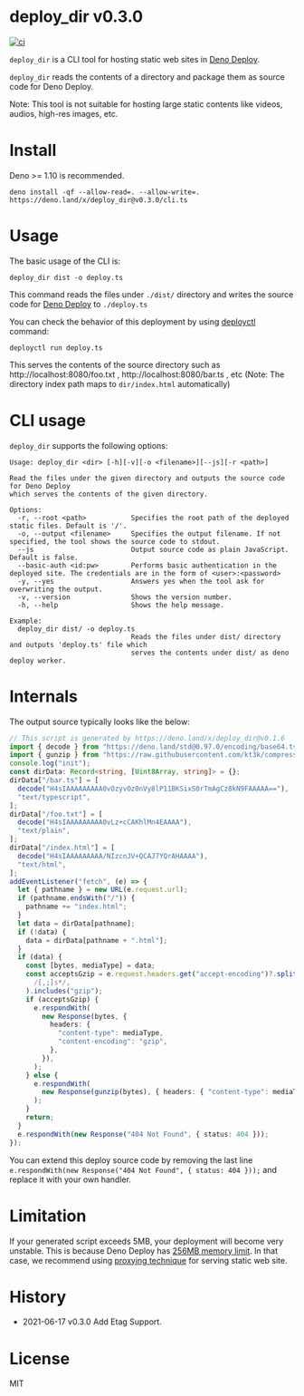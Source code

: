 # deploy_dir v0.3.0

[![ci](https://github.com/kt3k/deploy_dir/actions/workflows/ci.yml/badge.svg)](https://github.com/kt3k/deploy_dir/actions/workflows/ci.yml)

`deploy_dir` is a CLI tool for hosting static web sites in
[Deno Deploy](https://deno.com/deploy).

`deploy_dir` reads the contents of a directory and package them as source code
for Deno Deploy.

Note: This tool is not suitable for hosting large static contents like videos,
audios, high-res images, etc.

# Install

Deno >= 1.10 is recommended.

```
deno install -qf --allow-read=. --allow-write=. https://deno.land/x/deploy_dir@v0.3.0/cli.ts
```

# Usage

The basic usage of the CLI is:

```
deploy_dir dist -o deploy.ts
```

This command reads the files under `./dist/` directory and writes the source
code for [Deno Deploy](https://deno.com/deploy) to `./deploy.ts`

You can check the behavior of this deployment by using
[deployctl](https://deno.land/x/deploy) command:

```
deployctl run deploy.ts
```

This serves the contents of the source directory such as
http://localhost:8080/foo.txt , http://localhost:8080/bar.ts , etc (Note: The
directory index path maps to `dir/index.html` automatically)

# CLI usage

`deploy_dir` supports the following options:

```
Usage: deploy_dir <dir> [-h][-v][-o <filename>][--js][-r <path>]

Read the files under the given directory and outputs the source code for Deno Deploy
which serves the contents of the given directory.

Options:
  -r, --root <path>           Specifies the root path of the deployed static files. Default is '/'.
  -o, --output <filename>     Specifies the output filename. If not specified, the tool shows the source code to stdout.
  --js                        Output source code as plain JavaScript. Default is false.
  --basic-auth <id:pw>        Performs basic authentication in the deployed site. The credentials are in the form of <user>:<password>
  -y, --yes                   Answers yes when the tool ask for overwriting the output.
  -v, --version               Shows the version number.
  -h, --help                  Shows the help message.

Example:
  deploy_dir dist/ -o deploy.ts
                              Reads the files under dist/ directory and outputs 'deploy.ts' file which
                              serves the contents under dist/ as deno deploy worker.
```

# Internals

The output source typically looks like the below:

```ts
// This script is generated by https://deno.land/x/deploy_dir@v0.1.6
import { decode } from "https://deno.land/std@0.97.0/encoding/base64.ts";
import { gunzip } from "https://raw.githubusercontent.com/kt3k/compress/bbe0a818d2acd399350b30036ff8772354b1c2df/gzip/gzip.ts";
console.log("init");
const dirData: Record<string, [Uint8Array, string]> = {};
dirData["/bar.ts"] = [
  decode("H4sIAAAAAAAAA0vOzyvOz0nVy8lP11BKSixS0rTmAgCz8kN9FAAAAA=="),
  "text/typescript",
];
dirData["/foo.txt"] = [
  decode("H4sIAAAAAAAAA0vLz+cCAKhlMn4EAAAA"),
  "text/plain",
];
dirData["/index.html"] = [
  decode("H4sIAAAAAAAAA/NIzcnJV+QCAJ7YQrAHAAAA"),
  "text/html",
];
addEventListener("fetch", (e) => {
  let { pathname } = new URL(e.request.url);
  if (pathname.endsWith("/")) {
    pathname += "index.html";
  }
  let data = dirData[pathname];
  if (!data) {
    data = dirData[pathname + ".html"];
  }
  if (data) {
    const [bytes, mediaType] = data;
    const acceptsGzip = e.request.headers.get("accept-encoding")?.split(
      /[,;]s*/,
    ).includes("gzip");
    if (acceptsGzip) {
      e.respondWith(
        new Response(bytes, {
          headers: {
            "content-type": mediaType,
            "content-encoding": "gzip",
          },
        }),
      );
    } else {
      e.respondWith(
        new Response(gunzip(bytes), { headers: { "content-type": mediaType } }),
      );
    }
    return;
  }
  e.respondWith(new Response("404 Not Found", { status: 404 }));
});
```

You can extend this deploy source code by removing the last line
`e.respondWith(new Response("404 Not Found", { status: 404 }));` and replace it
with your own handler.

# Limitation

If your generated script exceeds 5MB, your deployment will become very unstable.
This is because Deno Deploy has
[256MB memory limit](https://deno.com/deploy/docs/pricing-and-limits). In that
case, we recommend using
[proxying technique](https://deno.com/deploy/docs/serve-static-assets) for
serving static web site.

# History

- 2021-06-17 v0.3.0 Add Etag Support.

# License

MIT
